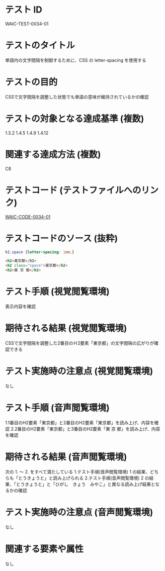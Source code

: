 # テスト ID
WAIC-TEST-0034-01

# テストのタイトル
単語内の文字間隔を制御するために、CSS の letter-spacing を使用する

# テストの目的
CSSで文字間隔を調整した状態でも単語の意味が維持されているかの確認

# テストの対象となる達成基準 (複数)
1.3.2
1.4.5
1.4.9
1.4.12

# 関連する達成方法 (複数)
C8

# テストコード (テストファイルへのリンク)
[WAIC-CODE-0034-01](https://waic.github.io/as_test/WAIC-CODE/WAIC-CODE-0034-01.html)

# テストコードのソース (抜粋)
```css
h2.space {letter-spacing: 1em;}
```

```html
<h2>東京都</h2>
<h2 class="space">東京都</h2>
<h2>東 京 都</h2>
```

# テスト手順 (視覚閲覧環境)
表示内容を確認

# 期待される結果 (視覚閲覧環境)
CSSで文字間隔を調整した2番目のＨ2要素「東京都」の文字間隔の広がりが確認できる

# テスト実施時の注意点 (視覚閲覧環境)
なし

# テスト手順 (音声閲覧環境)
1.1番目のH2要素「東京都」と2番目のH2要素「東京都」を読み上げ、内容を確認
2.2番目のH2要素「東京都」と3番目のH2要素「東 京 都」を読み上げ、内容を確認


# 期待される結果 (音声閲覧環境)
次の 1. ～ 2. をすべて満たしている
1.テスト手順(音声閲覧環境) 1 の結果、どちらも「とうきょうと」と読み上げられる
2.テスト手順(音声閲覧環境) 2 の結果、「とうきょうと」と「ひがし　きょう　みやこ」と異なる読み上げ結果となるかの確認


# テスト実施時の注意点 (音声閲覧環境)
なし

# 関連する要素や属性
なし
